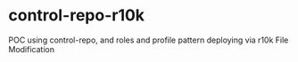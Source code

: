# control-repo-r10k
POC using control-repo, and roles and profile pattern deploying via r10k
File Modification
